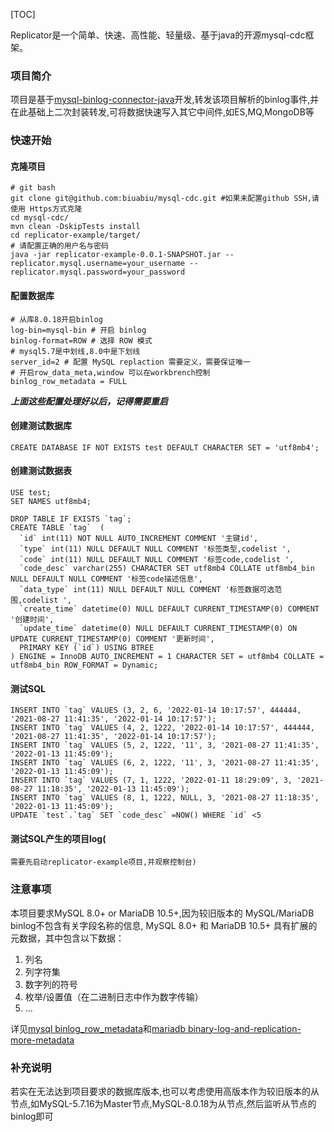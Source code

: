 [TOC]

Replicator是一个简单、快速、高性能、轻量级、基于java的开源mysql-cdc框架。

### 项目简介
项目是基于[mysql-binlog-connector-java](https://github.com/osheroff/mysql-binlog-connector-java)开发,转发该项目解析的binlog事件,并在此基础上二次封装转发,可将数据快速写入其它中间件,如ES,MQ,MongoDB等

### 快速开始
#### 克隆项目
```
# git bash 
git clone git@github.com:biuabiu/mysql-cdc.git #如果未配置github SSH,请使用 Https方式克隆
cd mysql-cdc/
mvn clean -DskipTests install
cd replicator-example/target/
# 请配置正确的用户名与密码
java -jar replicator-example-0.0.1-SNAPSHOT.jar --replicator.mysql.username=your_username --replicator.mysql.password=your_password 
```

#### 配置数据库
```
# 从库8.0.18开启binlog
log-bin=mysql-bin # 开启 binlog
binlog-format=ROW # 选择 ROW 模式
# mysql5.7是中划线,8.0中是下划线
server_id=2 # 配置 MySQL replaction 需要定义，需要保证唯一
# 开启row_data_meta,window 可以在workbrench控制
binlog_row_metadata = FULL
```
***上面这些配置处理好以后，记得需要重启***
#### 创建测试数据库
```
CREATE DATABASE IF NOT EXISTS test DEFAULT CHARACTER SET = 'utf8mb4';
```
#### 创建测试数据表
```
USE test;
SET NAMES utf8mb4;

DROP TABLE IF EXISTS `tag`;
CREATE TABLE `tag`  (
  `id` int(11) NOT NULL AUTO_INCREMENT COMMENT '主键id',
  `type` int(11) NULL DEFAULT NULL COMMENT '标签类型,codelist ',
  `code` int(11) NULL DEFAULT NULL COMMENT '标签code,codelist ',
  `code_desc` varchar(255) CHARACTER SET utf8mb4 COLLATE utf8mb4_bin NULL DEFAULT NULL COMMENT '标签code描述信息',
  `data_type` int(11) NULL DEFAULT NULL COMMENT '标签数据可选范围,codelist ',
  `create_time` datetime(0) NULL DEFAULT CURRENT_TIMESTAMP(0) COMMENT '创建时间',
  `update_time` datetime(0) NULL DEFAULT CURRENT_TIMESTAMP(0) ON UPDATE CURRENT_TIMESTAMP(0) COMMENT '更新时间',
  PRIMARY KEY (`id`) USING BTREE
) ENGINE = InnoDB AUTO_INCREMENT = 1 CHARACTER SET = utf8mb4 COLLATE = utf8mb4_bin ROW_FORMAT = Dynamic;

```
#### 测试SQL
```
INSERT INTO `tag` VALUES (3, 2, 6, '2022-01-14 10:17:57', 444444, '2021-08-27 11:41:35', '2022-01-14 10:17:57');
INSERT INTO `tag` VALUES (4, 2, 1222, '2022-01-14 10:17:57', 444444, '2021-08-27 11:41:35', '2022-01-14 10:17:57');
INSERT INTO `tag` VALUES (5, 2, 1222, '11', 3, '2021-08-27 11:41:35', '2022-01-13 11:45:09');
INSERT INTO `tag` VALUES (6, 2, 1222, '11', 3, '2021-08-27 11:41:35', '2022-01-13 11:45:09');
INSERT INTO `tag` VALUES (7, 1, 1222, '2022-01-11 18:29:09', 3, '2021-08-27 11:18:35', '2022-01-13 11:45:09');
INSERT INTO `tag` VALUES (8, 1, 1222, NULL, 3, '2021-08-27 11:18:35', '2022-01-13 11:45:09');
UPDATE `test`.`tag` SET `code_desc` =NOW() WHERE `id` <5
```
#### 测试SQL产生的项目log(
```
需要先启动replicator-example项目,并观察控制台)
```

### 注意事项
本项目要求MySQL 8.0+ or MariaDB 10.5+,因为较旧版本的 MySQL/MariaDB binlog不包含有关字段名称的信息,
MySQL 8.0+ 和 MariaDB 10.5+ 具有扩展的元数据，其中包含以下数据：
1. 列名
2. 列字符集
3. 数字列的符号
4. 枚举/设置值（在二进制日志中作为数字传输）
5. ...

详见[mysql binlog_row_metadata](https://dev.mysql.com/doc/refman/8.0/en/replication-options-binary-log.html#sysvar_binlog_row_metadata)和[mariadb binary-log-and-replication-more-metadata](https://mariadb.com/kb/en/changes-improvements-in-mariadb-105/#binary-log-and-replication-more-metadata)
### 补充说明
若实在无法达到项目要求的数据库版本,也可以考虑使用高版本作为较旧版本的从节点,如MySQL-5.7.16为Master节点,MySQL-8.0.18为从节点,然后监听从节点的binlog即可
